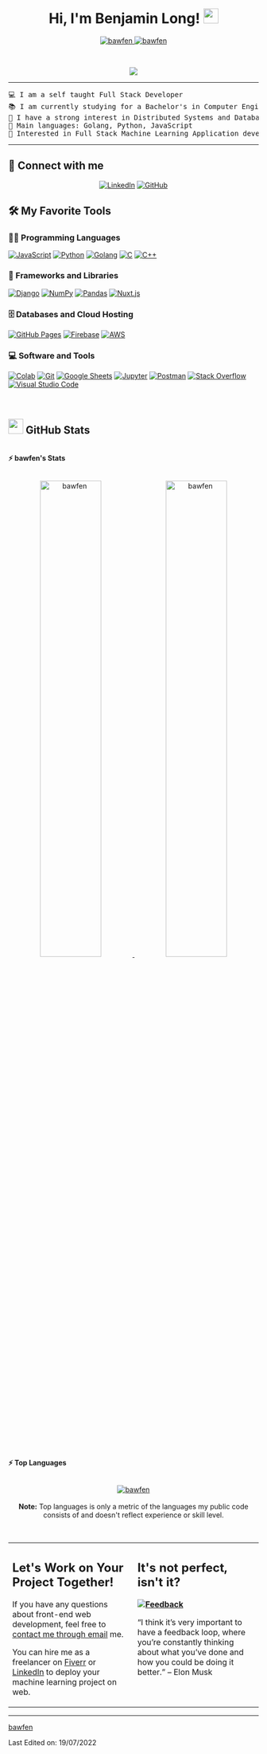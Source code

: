 <h1 align="center">
Hi, I'm Benjamin Long!
	<a href="https://github.com/bawfen" target="_self">
		<img src="https://media.giphy.com/media/hvRJCLFzcasrR4ia7z/giphy.gif" width="30">
	</a>
</h1>
<p align="center">
	<a href="https://github.com/bawfen">
		<img src="https://komarev.com/ghpvc/?username=bawfen&label=Profile%20views&color=0e75b6&style=flat" alt="bawfen" />
	</a>
	<a href="https://github.com/bawfen">
		<img src="https://img.shields.io/github/followers/bawfen?label=Followers" alt="bawfen" />
	</a>
</p>
<br/>
<p align="center">
	<a href="https://github.com/bawfen">
		<img src="https://readme-typing-svg.herokuapp.com?lines=Computer+Science+Student;Full+Stack+Web+Developer;Freelancer;DS%20|%20AI%20|%20ML%20Enthusiastic;Always%20learning%20new%20things&center=true&width=380&height=45">
	</a>
</p>

<hr>

<pre>
💻 I am a self taught Full Stack Developer
📚 I am currently studying for a Bachelor's in Computer Engineering from the National University of SIngapore
📝 I have a strong interest in Distributed Systems and Databases
🌟 Main languages: Golang, Python, JavaScript
🚩 Interested in Full Stack Machine Learning Application development
</pre>
<hr>

## 🤝 Connect with me
<p align="center">
	<a href="https://www.linkedin.com/in/benjamin-long-904b9412a/"><img src="https://img.shields.io/badge/linkedin-%230A66C2.svg?style=plastic&logo=linkedin&logoColor=white" alt="LinkedIn"/></a>
	<a href="https://github.com/bawfen"><img src="https://img.shields.io/badge/github-%23181717.svg?style=plastic&logo=github&logoColor=white" alt="GitHub"/></a>
</p>

## 🛠️ My Favorite Tools

### 👨‍💻 Programming Languages

<p>
    <a href="https://github.com/bawfen"><img alt="JavaScript" src="https://img.shields.io/badge/JavaScript%20-%23F7DF1E.svg?logo=javascript&logoColor=black"></a>
    <a href="https://github.com/bawfen"><img alt="Python" src="https://img.shields.io/badge/Python%20-%2314354C.svg?logo=python&logoColor=white"></a>
	<a href="https://github.com/bawfen"><img alt="Golang" src="https://img.shields.io/badge/go-%2300ADD8.svg?style=for-the-badge&logo=go&logoColor=white"></a>
	<a href="https://github.com/bawfen"><img alt="C" src="https://img.shields.io/badge/c-%2300599C.svg?style=for-the-badge&logo=c&logoColor=white"></a>
	<a href="https://github.com/bawfen"><img alt="C++" src="https://img.shields.io/badge/c++-%2300599C.svg?style=for-the-badge&logo=c%2B%2B&logoColor=white"></a>

### 🧰 Frameworks and Libraries

<p>
    <a href="https://www.djangoproject.com/"><img alt="Django" src="https://img.shields.io/badge/django-%23092E20.svg?style=for-the-badge&logo=django&logoColor=white"></a>
    <a href="https://github.com/bawfen"><img alt="NumPy" src="https://img.shields.io/badge/Numpy%20-%23013243.svg?logo=numpy&logoColor=white"></a>
    <a href="https://github.com/bawfen"><img alt="Pandas" src="https://img.shields.io/badge/Pandas%20-%23150458.svg?logo=pandas&logoColor=white"></a>
    <a href="https://nuxtjs.org/"><img alt="Nuxt.js" src="https://img.shields.io/badge/Nuxt-002E3B?style=for-the-badge&logo=nuxtdotjs&logoColor=#00DC82"></a>
</p>

### 🗄️ Databases and Cloud Hosting

<p>
    <a href="https://github.com/bawfen"><img alt="GitHub Pages" src="https://img.shields.io/badge/GitHub%20Pages-%23327FC7.svg?logo=github&logoColor=white"></a>
    <a href="https://github.com/bawfen"><img alt="Firebase" src ="https://img.shields.io/badge/Firebase-%23FF6F00.svg?logo=firebase&logoColor=white"></a>
    <a href="https://aws.amazon.com/"><img alt="AWS" src ="https://img.shields.io/badge/AWS-%23FF9900.svg?style=for-the-badge&logo=amazon-aws&logoColor=white"></a>
</p>

### 💻 Software and Tools

<p>
    <a href="https://github.com/bawfen"><img alt="Colab" src="https://img.shields.io/badge/Colab-00b56a.svg?logo=google-colab&logoColor=white"></a>
    <a href="https://github.com/bawfen"><img alt="Git" src="https://img.shields.io/badge/Git%20-%23F05033.svg?logo=git&logoColor=white"></a>
    <a href="https://github.com/bawfen"><img alt="Google Sheets" src="https://img.shields.io/badge/Google%20Sheets%20-%2334A853.svg?logo=google%20sheets&logoColor=white"></a>
    <a href="https://github.com/bawfen"><img alt="Jupyter" src="https://img.shields.io/badge/Jupyter%20-%23F37626.svg?logo=Jupyter&logoColor=white"></a>
    <a href="https://github.com/bawfen"><img alt="Postman" src="https://img.shields.io/badge/Postman-FF6C37?logo=postman&logoColor=white"></a>
    <a href="https://github.com/bawfen"><img alt="Stack Overflow" src="https://img.shields.io/badge/-Stack%20Overflow-FE7A16?logo=stack-overflow&logoColor=white"></a>
    <a href="https://github.com/bawfen"><img alt="Visual Studio Code" src="https://img.shields.io/badge/Visual%20Studio%20Code-0078d7.svg?logo=visual-studio-code&logoColor=white"></a>
</p>
</br>

<!--
### 👨🏽‍💻 Workspace
<p>
    <a href="https://github.com/bawfen"><img alt="Macbook Air M1" src="https://img.shields.io/badge/Apple-MacBook_Air_2020-999999?style=for-the-badge&logo=apple&logoColor=white"></a>
    <a href="https://github.com/bawfen"><img alt="Spotify" src="https://img.shields.io/badge/Spotify-1ED760?&style=for-the-badge&logo=spotify&logoColor=white"></a>
</p>
-->


## <a href="https://github.com/bawfen"><img src="https://www.blumbergdigital.com/wp-content/uploads/2020/10/stats-graphic-statistics-business-512.png" width="30"></a> GitHub Stats

<br/>
<summary><b>⚡ bawfen's Stats</b></summary>
<br/>
<p align="center">
	<a href="https://github.com/bawfen">
	<img width="49.5%" src="https://github-readme-stats.vercel.app/api?username=bawfen&show_icons=true&count_private=true&bg_color=30,548ed0,fd8b71&title_color=fff&text_color=fff" alt="bawfen">
	<img width="49.5%" src="https://github-readme-streak-stats.herokuapp.com/?user=bawfen" alt="bawfen">
	</a>
	<br/>
</p>
<br/>
<!--
<summary><b>⚡ Activity graph</b></summary>
<br/>
<p align="center">
	<a href="https://github.com/bawfen">
		<img src="https://activity-graph.herokuapp.com/graph?username=bawfen&bg_color=ffffff&color=000000&line=000000&point=000000&area=true&hide_border=true" alt="bawfen">
	</a>
</p>
<br/>
-->
<summary><b>⚡ Top Languages</b></summary>
<br/>

<p align="center">
	<a href="https://github.com/bawfen">
	<img src="https://github-readme-stats.vercel.app/api/top-langs/?username=bawfen&langs_count=8&layout=compact&count_private=true" alt="bawfen">
	</a>
	<br/>
<br/>
<b>Note:</b> Top languages is only a metric of the languages my public code consists of and doesn't reflect experience or skill level.
</p>
<br/>

<table style="border: none">
  <tr>
  <td width="50%" valign="top">

## Let's Work on Your Project Together!

If you have any questions about front-end web development, feel free to <a href="mailto:bawfen.mohammed@gmail.com">contact me through email</a> me.

You can hire me as a freelancer on <a href="https://www.fiverr.com">Fiverr</a> or <a href="https://www.linkedin.com/in/bawfen/">LinkedIn</a> to deploy your machine learning project on web.

  </td>
  <td width="50%" valign="top">

## It's not perfect, isn't it?

**<a href="https://github.com/bawfen"><img alt="Feedback" src="https://img.shields.io/badge/Ask%20me-anything-1abc9c.svg"></a>**

“I think it’s very important to have a feedback loop, where you’re constantly thinking about what you’ve done and how you could be doing it better.”
– Elon Musk

  </td>
  </tr>
</table>

------

[bawfen](https://github.com/bawfen)

Last Edited on: 19/07/2022
